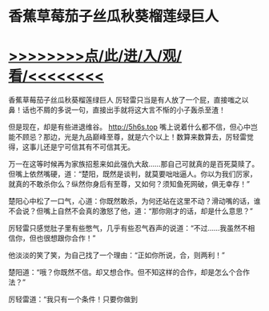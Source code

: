 # 香蕉草莓茄子丝瓜秋葵榴莲绿巨人

# <a href="https://github.com/aihcr/keda/issues/1">>>>>>>>>点/此/进/入/观/看/<<<<<<<<</a>

香蕉草莓茄子丝瓜秋葵榴莲绿巨人
厉轻雷只当是有人放了一个屁，直接嗤之以鼻！话也不屑的多说一句，直接出手就将这大言不惭的小子轰杀至渣！

但是现在，却是有些进退维谷。
http://5h6s.top
嘴上说着什么都不信，但心中岂能不顾忌？那边，光是九品巅峰至尊，就是六个以上！数算来数算去，厉轻雷觉得，这事儿还是宁可信其有不可信其无。

万一在这等时候再为家族招惹来如此强仇大敌……那自己可就真的是百死莫赎了。但嘴上依然嘴硬，道：“楚阳，既然是谈判，就莫要咄咄逼人。你以为我们厉家，就真的不敢杀你么？纵然你身后有至尊，又如何？须知鱼死网破，俱无幸存！”

楚阳心中松了一口气，心道：你既然敢杀，为何还站在这里不动？滑动嘴的话，谁不会说？但嘴上自然不会真的激怒了他，道：“那你刚才的话，却是什么意思？”

厉轻雷只感觉肚子里有些憋气，几乎有些忍气吞声的说道：“不过……我虽然不相信你，但也很想跟你合作！”

他淡淡的笑了笑，为自己找了一个理由：“正如你所说，合，则两利！”

楚阳道：“哦？你既然不信。却又想合作。但不知这样的合作，却是怎么个合作法？”

厉轻雷道：“我只有一个条件！只要你做到
